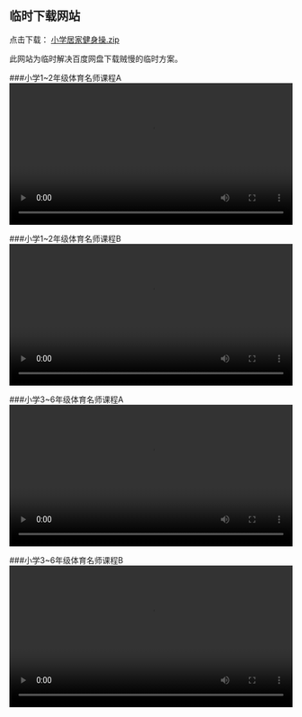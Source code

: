 ## 临时下载网站

点击下载： [小学居家健身操.zip](ftp://anonymous:jscode.vip@download.jscode.vip:2121/小学居家健身操.zip)

此网站为临时解决百度网盘下载贼慢的临时方案。

###小学1~2年级体育名师课程A
<video src="ftp://anonymous:jscode.vip@download.jscode.vip:2121/小学1~2年级体育名师课程A.mp4" controls="controls" width="100%" height="auto">

###小学1~2年级体育名师课程B
<video src="ftp://anonymous:jscode.vip@download.jscode.vip:2121/小学1~2年级体育名师课程B.mp4" controls="controls" width="100%" height="auto">

###小学3~6年级体育名师课程A
<video src="ftp://anonymous:jscode.vip@download.jscode.vip:2121/小学3~6年级体育名师课程A.mp4" controls="controls" width="100%" height="auto">

###小学3~6年级体育名师课程B
<video src="ftp://anonymous:jscode.vip@download.jscode.vip:2121/小学3~6年级体育名师课程A.mp4" controls="controls" width="100%" height="auto">

